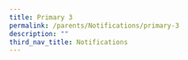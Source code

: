 ```yaml
---
title: Primary 3
permalink: /parents/Notifications/primary-3
description: ""
third_nav_title: Notifications
---
```

